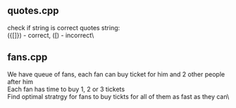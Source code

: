 ## quotes.cpp

check if string is correct quotes string:\
({[]}) - correct, ([) - incorrect\

## fans.cpp

We have queue of fans, each fan can buy ticket for him and 2 other people after him\
Each fan has time to buy 1, 2 or 3 tickets\
Find optimal stratrgy for fans to buy tickts for all of them as fast as they can\
